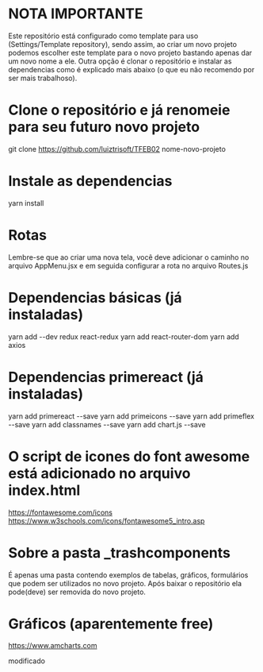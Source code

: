# NOTA IMPORTANTE
Este repositório está configurado como template para uso (Settings/Template repository), sendo assim, ao criar um novo projeto podemos escolher este template para o novo projeto bastando apenas dar um novo nome a ele. Outra opção é clonar o repositório e instalar as dependencias como é explicado mais abaixo (o que eu não recomendo por ser mais trabalhoso).

# Clone o repositório e já renomeie para seu futuro novo projeto
git clone https://github.com/luiztrisoft/TFEB02 nome-novo-projeto

# Instale as dependencias
yarn install

# Rotas
Lembre-se que ao criar uma nova tela, você deve adicionar o caminho no arquivo AppMenu.jsx e em seguida configurar a rota no arquivo Routes.js

# Dependencias básicas (já instaladas)
yarn add --dev redux react-redux
yarn add react-router-dom
yarn add axios

# Dependencias primereact (já instaladas)
yarn add primereact --save
yarn add primeicons --save
yarn add primeflex --save
yarn add classnames --save
yarn add chart.js --save

# O script de icones do font awesome está adicionado no arquivo index.html
https://fontawesome.com/icons
https://www.w3schools.com/icons/fontawesome5_intro.asp

# Sobre a pasta _trashcomponents
É apenas uma pasta contendo exemplos de tabelas, gráficos, formulários que podem ser utilizados no novo projeto. Após baixar o repositório ela pode(deve) ser removida do novo projeto.

# Gráficos (aparentemente free)
https://www.amcharts.com


modificado
